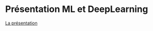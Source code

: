 # Présentation ML et DeepLearning

[La présentation](https://madbrain.github.io/pres-deeplearning/)
